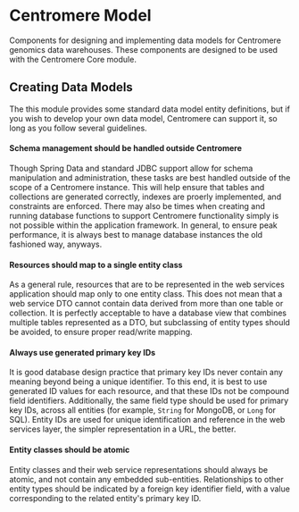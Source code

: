 # Centromere Model

Components for designing and implementing data models for Centromere genomics data warehouses.  These components are designed to be used with the Centromere Core module.

## Creating Data Models

The this module provides some standard data model entity definitions, but if you wish to develop your own data model, Centromere can support it, so long as you follow several guidelines.

#### Schema management should be handled outside Centromere

Though Spring Data and standard JDBC support allow for schema manipulation and administration, these tasks are best handled outside of the scope of a Centromere instance.  This will help ensure that tables and collections are generated correctly, indexes are proerly implemented, and constraints are enforced.  There may also be times when creating and running database functions to support Centromere functionality simply is not possible within the application framework.  In general, to ensure peak performance, it is always best to manage database instances the old fashioned way, anyways. 

#### Resources should map to a single entity class

As a general rule, resources that are to be represented in the web services application should map only to one entity class.  This does not mean that a web service DTO cannot contain data derived from more than one table or collection. It is perfectly acceptable to have a database view that combines multiple tables represented as a DTO, but subclassing of entity types should be avoided, to ensure proper read/write mapping.

#### Always use generated primary key IDs

It is good database design practice that primary key IDs never contain any meaning beyond being a unique identifier.  To this end, it is best to use generated ID values for each resource, and that these IDs not be compound field identifiers.  Additionally, the same field type should be used for primary key IDs, across all entities (for example, `String` for MongoDB, or `Long` for SQL).  Entity IDs are used for unique identification and reference in the web services layer, the simpler representation in a URL, the better.

#### Entity classes should be atomic

Entity classes and their web service representations should always be atomic, and not contain any embedded sub-entities.  Relationships to other entity types should be indicated by a foreign key identifier field, with a value corresponding to the related entity's primary key ID.
